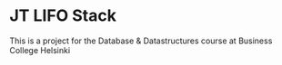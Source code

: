 # JT LIFO Stack

This is a project for the Database & Datastructures course at Business College Helsinki
